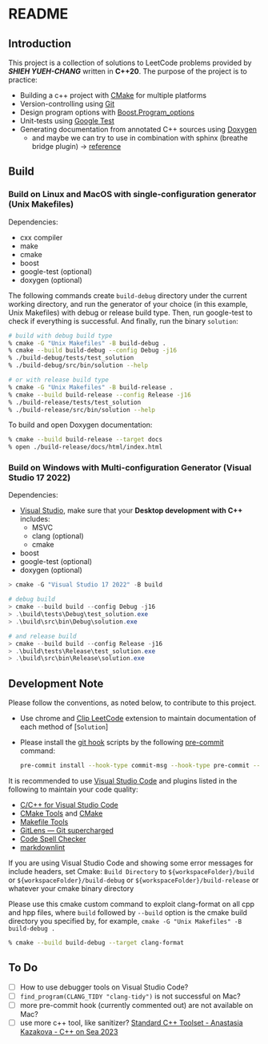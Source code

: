 # README

## Introduction

This project is a collection of solutions to LeetCode problems provided by ***SHIEH YUEH-CHANG*** written in **C++20**. The purpose of the project is to practice:

- Building a c++ project with [CMake](https://cmake.org) for multiple platforms
- Version-controlling using [Git](https://git-scm.com)
- Design program options with [Boost.Program_options](https://www.boost.org/doc/libs/1_62_0/doc/html/program_options.html)
- Unit-tests using [Google Test](https://github.com/google/googletest)
- Generating documentation from annotated C++ sources using [Doxygen](https://www.doxygen.nl)
  - and maybe we can try to use in combination with sphinx (breathe bridge plugin) -> [reference](https://devblogs.microsoft.com/cppblog/clear-functional-c-documentation-with-sphinx-breathe-doxygen-cmake/)

## Build

### Build on Linux and MacOS with single-configuration generator (Unix Makefiles)

Dependencies:

- cxx compiler
- make
- cmake
- boost
- google-test (optional)
- doxygen (optional)

The following commands create `build-debug` directory under the current working directory, and run the generator of your choice (in this example, Unix Makefiles) with debug or release build type. Then, run google-test to check if everything is successful.
And finally, run the binary `solution`:

```sh
# build with debug build type
% cmake -G "Unix Makefiles" -B build-debug .
% cmake --build build-debug --config Debug -j16
% ./build-debug/tests/test_solution
% ./build-debug/src/bin/solution --help

# or with release build type
% cmake -G "Unix Makefiles" -B build-release .
% cmake --build build-release --config Release -j16
% ./build-release/tests/test_solution
% ./build-release/src/bin/solution --help
```

To build and open Doxygen documentation:

```sh
% cmake --build build-release --target docs
% open ./build-release/docs/html/index.html
```

### Build on Windows with Multi-configuration Generator (Visual Studio 17 2022)

Dependencies:

- [Visual Studio](https://code.visualstudio.com/docs/cpp/config-msvc#_run-vs-code-outside-the-developer-command-prompt), make sure that your **Desktop development with C++** includes:
  - MSVC
  - clang (optional)
  - cmake
- boost
- google-test (optional)
- doxygen (optional)

```powershell
> cmake -G "Visual Studio 17 2022" -B build

# debug build
> cmake --build build --config Debug -j16
> .\build\tests\Debug\test_solution.exe
> .\build\src\bin\Debug\solution.exe

# and release build
> cmake --build build --config Release -j16
> .\build\tests\Release\test_solution.exe
> .\build\src\bin\Release\solution.exe
```

## Development Note

Please follow the conventions, as noted below, to contribute to this project.

- Use chrome and [Clip LeetCode](https://chrome.google.com/webstore/detail/clip-leetcode/cnghimckckgcmhbdokjielmhkmnagdcp/related)
   extension to maintain documentation of each method of [`Solution`]
- Please install the [git hook](https://git-scm.com/book/zh-tw/v2/Customizing-Git-Git-Hooks) scripts by the following [pre-commit](https://pre-commit.com/) command:

   ```bash
   pre-commit install --hook-type commit-msg --hook-type pre-commit --hook-type pre-push
   ```

It is recommended to use [Visual Studio Code](https://code.visualstudio.com/) and plugins listed in the following to maintain your code quality:

- [C/C++ for Visual Studio Code](https://marketplace.visualstudio.com/items?itemName=ms-vscode.cpptools)
- [CMake Tools](https://marketplace.visualstudio.com/items?itemName=ms-vscode.cmake-tools) and [CMake](https://marketplace.visualstudio.com/items?itemName=twxs.cmake)
- [Makefile Tools](https://marketplace.visualstudio.com/items?itemName=ms-vscode.makefile-tools)
- [GitLens — Git supercharged](https://marketplace.visualstudio.com/items?itemName=eamodio.gitlens)
- [Code Spell Checker](https://marketplace.visualstudio.com/items?itemName=streetsidesoftware.code-spell-checker)
- [markdownlint](https://marketplace.visualstudio.com/items?itemName=DavidAnson.vscode-markdownlint)

If you are using Visual Studio Code and showing some error messages for include headers, set Cmake: `Build Directory` to `${workspaceFolder}/build` or `${workspaceFolder}/build-debug` or `${workspaceFolder}/build-release` or whatever
your cmake binary directory

Please use this cmake custom command to exploit clang-format on all cpp and hpp files, where `build` followed by `--build` option is the cmake build directory you specified by, for example, `cmake -G "Unix Makefiles" -B build-debug .`

```bash
% cmake --build build-debug --target clang-format
```

## To Do

- [ ] How to use debugger tools on Visual Studio Code?
- [ ] `find_program(CLANG_TIDY "clang-tidy")` is not successful on Mac?
- [ ] more pre-commit hook (currently commented out) are not available on Mac?
- [ ] use more c++ tool, like sanitizer? [Standard C++ Toolset - Anastasia Kazakova - C++ on Sea 2023](https://www.youtube.com/watch?v=kLNCphYSggY)
